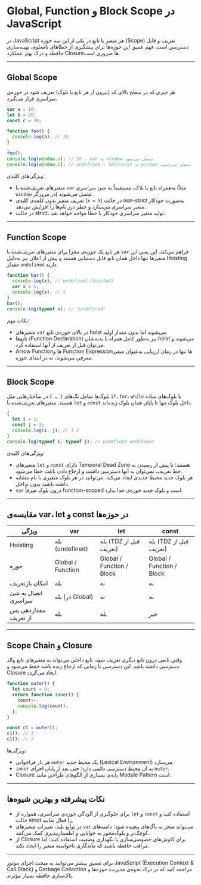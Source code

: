 # Global, Function و Block Scope در JavaScript

در JavaScript هر متغیر یا تابع در یکی از این سه حوزه (Scope) تعریف و قابل دسترسی است. فهم عمیق این حوزه‌ها برای پیشگیری از خطاهای نامعلوم، بهینه‌سازی حافظه و درک بهتر عملکرد Closureها ضروری است.

---

## Global Scope

هر چیزی که در سطح بالای کد (بیرون از هر تابع یا بلوک) تعریف شود در حوزه‌ی سراسری قرار می‌گیرد.

```js
var a = 10;
let b = 20;
const c = 30;

function foo() {
  console.log(a); // 10
}

foo();
console.log(window.a); // 10 — var به window متصل می‌شود
console.log(window.b); // undefined — let/const به window متصل نمی‌شوند
```

ویژگی‌های کلیدی:

- متغیرهای تعریف‌شده با `var` به‌همراه تابع‌ یا بلاک، مستقیماً به شیٔ سراسری (مثلاً `window` در مرورگر) متصل می‌شوند.
- تعریف متغیر بدون کلمه‌ی کلیدی (`x = 5`) در حالت non-strict به‌صورت خودکار متغیر سراسری می‌سازد و خطر درز نام‌ها را افزایش می‌دهد.
- در حالت strict، تولید متغیر سراسری خودکار با خطا مواجه خواهد شد.

---

## Function Scope

هر تابع یک حوزه‌ی مجزا برای متغیرهای تعریف‌شده با `var` فراهم می‌کند. این یعنی این متغیرها تنها داخل همان تابع قابل دستیابی هستند و پیش از اعلان نیز به‌دلیل Hoisting مقدار `undefined` دارند.

```js
function bar() {
  console.log(x); // undefined (hoisted)
  var x = 5;
  console.log(x); // 5
}
bar();
console.log(typeof x); // "undefined"
```

نکات مهم:

- متغیرهای `var` در بالای حوزه‌ی تابع hoist می‌شوند اما بدون مقدار اولیه.
- تابع‌ها (Function Declaration) نیز به‌طور کامل همراه با بدنه‌شان hoist می‌شوند و می‌توان قبل از تعریف از آنها استفاده کرد.
- Arrow Functionها و Function Expressionها تنها در زمان ارزیابی به‌عنوان متغیر معرفی می‌شوند، نه در ابتدای حوزه.

---

## Block Scope

بلوک‌ها شامل تگ‌های `{ … }` در ساختارهایی مثل `if`، `for`، `while` یا بلوک‌های ساده هستند. متغیرهای تعریف‌شده با `let` و `const` داخل بلوک تنها تا پایان همان بلوک زنده‌اند.

```js
{
  let i = 1;
  const j = 2;
  console.log(i, j); // 1 2
}
console.log(typeof i, typeof j); // undefined undefined
```

ویژگی‌های کلیدی:

- متغیرهای `let` و `const` دارای Temporal Dead Zone هستند؛ تا پیش از رسیدن به خط تعریف، نمی‌توان به آنها دسترسی داشت و ارجاع دادن باعث خطا می‌شود.
- هر بلوک جدید محیط جدیدی ایجاد می‌کند. می‌توانید در هر بلوک متغیری با نام مشابه داشته باشید بدون تداخل.
- `var` درون بلوک صِرفاً function-scoped است و بلوک جدید حوزه‌ی جدا ندارد.

---

## مقایسه‌ی var، let و const در حوزه‌ها

| ویژگی               | var                       | let                       | const                        |
|----------------------|---------------------------|---------------------------|------------------------------|
| Hoisting             | بله (undefined)           | بله (TDZ قبل از تعریف)   | بله (TDZ قبل از تعریف)      |
| حوزه                 | Global / Function         | Global / Function / Block | Global / Function / Block    |
| امکان بازتعریف       | بله                       | نه                        | نه                           |
| اتصال به شیٔ سراسری  | بله (در Global)          | نه                        | نه                           |
| مقداردهی پس از تعریف | بله                       | بله                       | خیر                          |

---

## Scope Chain و Closure

وقتی تابعی درون تابع دیگری تعریف شود، تابع داخلی می‌تواند به متغیرهای تابع والد دسترسی داشته باشد. این دسترسی تا زمانی که ارجاع زنده باشد حفظ می‌شود و Closure ایجاد می‌گردد.

```js
function outer() {
  let count = 0;
  return function inner() {
    count++;
    console.log(count);
  };
}

const c1 = outer();
c1(); // 1
c1(); // 2
```

ویژگی‌ها:

- هر بار فراخوانی `outer` یک محیط جدید (Lexical Environment) می‌سازد.
- `inner` به آن محیط دسترسی دائمی دارد؛ حتی بعد از پایان اجرای `outer`.
- Closure پایه‌ی بسیاری از الگوهای طراحی مانند Module Pattern است.

---

## نکات پیشرفته و بهترین شیوه‌ها

- برای جلوگیری از آلودگی حوزه‌ی سراسری، همواره از `let` و `const` استفاده کنید و حالت strict را فعال نمایید.
- در توابع بلند، تغییرات متغیرهای `var` می‌تواند منجر به باگ‌های پیچیده شود؛ دامنه‌های کوچک‌تر و بلوک‌محور به خوانایی و اطمینان‌پذیری کمک می‌کنند.
- از Closure برای کاوش‌های خصوصی‌سازی یا نگهداری وضعیت استفاده کنید؛ اما مراقب حافظه باشید که ماندگاری ناخواسته‌ متغیر را ایجاد نکند.

---

برای تعمیق بیشتر می‌توانید به مبحث اجرای موتور JavaScript (Execution Context & Call Stack) و Garbage Collection مراجعه کنید که در درک نحوه‌ی مدیریت حوزه‌ها و پاک‌سازی حافظه بسیار مؤثرند.

